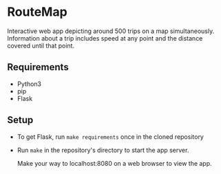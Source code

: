 # RouteMap

Interactive web app depicting around 500 trips on a map simultaneously. 
Information about a trip includes speed at any point and the distance covered until that point. 

## Requirements

* Python3
* pip
* Flask

## Setup

* To get Flask, run `make requirements` once in the cloned repository
* Run `make` in the repository's directory to start the app server. 

   Make your way to localhost:8080 on a web browser to view the app.
